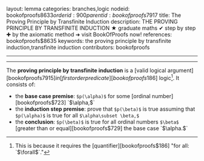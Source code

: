 layout: lemma
categories: branches,logic
nodeid: bookofproofs$8633
orderid: 900
parentid: bookofproofs$7917
title: The Proving Principle by Transfinite Induction
description: THE PROVING PRINCIPLE BY TRANSFINITE INDUCTION ★ graduate maths ✔ step by step ✚ by the axiomatic method ➜ visit BookOfProofs now!
references: bookofproofs$8635
keywords: the proving principle by transfinite induction,transfinite induction
contributors: bookofproofs

---


---

The **proving principle by transfinite induction** is a [valid logical argument][bookofproofs$7915] in [first order predicate][bookofproofs$186] logic[^1]. It consists of:

* the **base case premise**: `$p(\alpha)$` for some [ordinal number][bookofproofs$723] `$\alpha,$`
* the **induction step premise**:  prove that `$p(\beta)$` is true assuming that `$p(\alpha)$` is true for all `$\alpha\subset \beta,$`
* the **conclusion**: `$p(\beta)$` is true for all ordinal numbers `$\beta$` [greater than or equal][bookofproofs$729] the base case `$\alpha.$`

[^1]: This is because it requires the [quantifier][bookofproofs$186] "for all: `$\forall$`."
